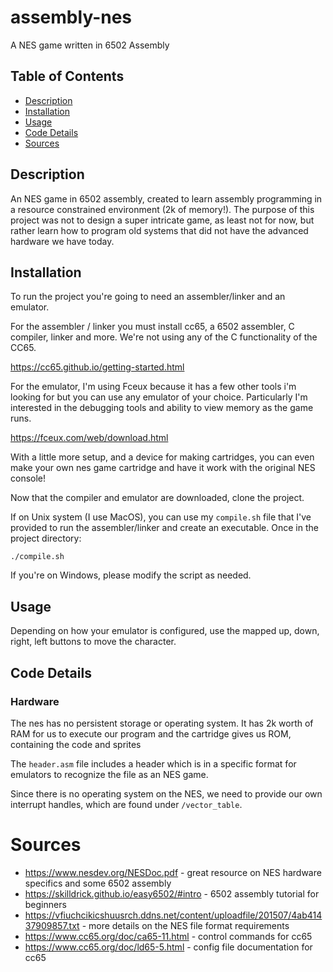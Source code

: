 # assembly-nes
A NES game written in 6502 Assembly

## Table of Contents
- [Description](#description)
- [Installation](#installation)
- [Usage](#usage)
- [Code Details](#code-details)
- [Sources](#sources)

## Description

An NES game in 6502 assembly, created to learn assembly programming in a resource constrained environment (2k of memory!).
The purpose of this project was not to design a super intricate game, as least not for now, but rather learn how to program old systems that did not have the advanced hardware we have today.

## Installation

To run the project you're going to need an assembler/linker and an emulator.

For the assembler / linker you must install cc65, a 6502 assembler, C compiler, linker and more. We're not using any of the C functionality of the CC65.

https://cc65.github.io/getting-started.html

For the emulator, I'm using Fceux because it has a few other tools i'm looking for but you can use any emulator of your choice. Particularly I'm interested in the debugging tools and ability to view memory as the game runs.

https://fceux.com/web/download.html

With a little more setup, and a device for making cartridges, you can even make your own nes game cartridge and have it work with the original NES console!


Now that the compiler and emulator are downloaded, clone the project. 

If on Unix system (I use MacOS), you can use my ```compile.sh``` file that I've provided to run the assembler/linker and create an executable. 
Once in the project directory:
```
./compile.sh
```

If you're on Windows, please modify the script as needed.


## Usage 

Depending on how your emulator is configured, use the mapped up, down, right, left buttons to move the character.


## Code Details 

### Hardware
The nes has no persistent storage or operating system. It has 2k worth of RAM for us to execute our program and the cartridge gives us ROM, containing the code and sprites

The `header.asm` file includes a header which is in a specific format for emulators to recognize the file as an NES game.

Since there is no operating system on the NES, we need to provide our own interrupt handles, which are found under `/vector_table`.

# Sources 

- https://www.nesdev.org/NESDoc.pdf                                                             - great resource on NES hardware specifics and some 6502 assembly
- https://skilldrick.github.io/easy6502/#intro                                                  - 6502 assembly tutorial for beginners
- https://vfiuchcikicshuusrch.ddns.net/content/uploadfile/201507/4ab41437909857.txt             - more details on the NES file format requirements
- https://www.cc65.org/doc/ca65-11.html                                                         - control commands for cc65
- https://www.cc65.org/doc/ld65-5.html                                                          - config file documentation for cc65
